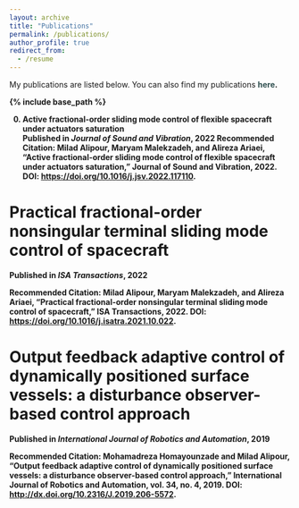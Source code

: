```yaml
---
layout: archive
title: "Publications"
permalink: /publications/
author_profile: true
redirect_from:
  - /resume
---
```


My publications are listed below. You can also find my publications <b><a href="https://scholar.google.com/citations?hl=en&user=PvSW_5sAAAAJ&view_op=list_works&sortby=pubdate" style="text-decoration:none; color:#2F4F4F">here</a>.

{% include base_path %}

0. **Active fractional-order sliding mode control of flexible spacecraft under actuators saturation** \
**Published** in *Journal of Sound and Vibration*, 2022
**Recommended Citation:** **Milad Alipour**, Maryam Malekzadeh, and Alireza Ariaei, “Active fractional-order sliding mode control of flexible spacecraft under actuators saturation,” Journal of Sound and Vibration, 2022. DOI: <b><a href="https://doi.org/10.1016/j.jsv.2022.117110" style="text-decoration:none; color:#2F4F4F">https://doi.org/10.1016/j.jsv.2022.117110</a>.

Practical fractional-order nonsingular terminal sliding mode control of spacecraft
======
**Published** in *ISA Transactions*, 2022

**Recommended Citation:** **Milad Alipour**, Maryam Malekzadeh, and Alireza Ariaei, “Practical fractional-order nonsingular terminal sliding mode control of spacecraft,” ISA Transactions, 2022. DOI: <b><a href="https://doi.org/10.1016/j.isatra.2021.10.022" style="text-decoration:none; color:#2F4F4F">https://doi.org/10.1016/j.isatra.2021.10.022</a>.

Output feedback adaptive control of dynamically positioned surface vessels: a disturbance observer-based control approach
======
**Published** in *International Journal of Robotics and Automation*, 2019

**Recommended Citation:** Mohamadreza Homayounzade and **Milad Alipour**, “Output feedback adaptive control of dynamically positioned surface vessels: a disturbance observer-based control approach,” International Journal of Robotics and Automation, vol. 34, no. 4, 2019. DOI: <b><a href="http://dx.doi.org/10.2316/J.2019.206-5572" style="text-decoration:none; color:#2F4F4F">http://dx.doi.org/10.2316/J.2019.206-5572</a>.
